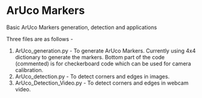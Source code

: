 # ArUco Markers
Basic ArUco Markers generation, detection and applications

Three files are as follows - 
1. ArUco_generation.py - To generate ArUco Markers. Currently using 4x4 dictionary to generate the markers. Bottom part of the code (commented) is for checkerboard code which can be used for camera calibration.
2. ArUco_detection.py - To detect corners and edges in images.
3. ArUco_Detection_Video.py - To detect corners and edges in webcam video.
